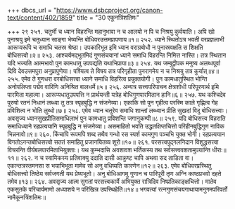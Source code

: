 +++
dbcs_url = "https://www.dsbcproject.org/canon-text/content/402/1859"
title = "30 एकूनत्रिंशतिमः"

+++
२९
२५१. चतुर्भी च ध्यान विहरन्ति महानुभावा 
न च आलयो न पि च निश्रयु कुर्वयाति। 
अपि खो पुनाश्रयु इमे चतुध्यान साङ्गा 
भेष्यन्ति बोधिवर‍उत्तमप्रापणाय॥१॥
२५२. ध्याने स्थितोऽत्र भवती वरप्रज्ञलाभी 
आरूप्यरूपि च समाधि चतस्र श्रेष्ठा। 
उपकारिभूत इमि ध्यान वराग्रबोधौ 
न पुनास्रवक्षति स शिक्षति बोधिसत्त्वो॥२॥
२५३. आश्चर्यमद्भुतमिदं गुणसंचयानां 
ध्याने समाधि विहरन्ति निमित्त नास्ति। 
तत्र स्थितान यदि भज्यति आत्मभावो 
पुन कामधातु उपपद्यति यथाभिप्राया॥३॥
२५४. यथ जम्बुद्वीपक मनुष्य अलब्धपूर्वा 
दिवि देवउत्तमपुरा अनुप्रापुणेया। 
पश्यित्व ते विषय तत्र परिगृहीता 
पुनरागमेय न च निश्रयु तत्र कुर्यात्॥४॥
२५५. एमेव ते गुणधरा वरबोधिसत्त्वा 
ध्याने समाधि विहरित्व प्रयुक्तयोगी। 
पुन कामधातुस्थित भोन्ति अनोपलिप्ता 
पद्मेव वारिणि अनिश्रित बालधर्मे॥५॥
२५६. अन्यत्र सत्त्वपरिपाचन क्षेत्रशोधी 
परिपूरणार्थ इमि पारमिता महात्मा। 
आरूप्यधातु‍उपपत्ति न प्रार्थयन्ती 
यत्रेह बोधिगुणपारमितान हानि॥६॥
२५७. यथ कश्चिदेव पुरुषो रतनं निधानं 
लब्ध्वा तु तत्र स्पृहबुद्धि न संजनेय्या। 
एकाकि सो पुन गृहीत्व परस्मि काले 
गृह्णित्व गेह प्रविशित्व न भोति लुब्धो॥७॥
२५८. एमेव ध्यान चतुरेव समाधि शान्तां 
लब्ध्वान प्रीति सुखदां विदु बोधिसत्त्वाः। 
अवसृज्य ध्यानसुखप्रीतिसमाधिलाभं 
पुन कामधातु प्रविशन्ति जगानुकम्पी॥८॥
२५९. यदि बोधिसत्त्व विहराति समाधिध्याने
रहप्रत्ययानि स्पृहबुद्धि न संजनेय्या। 
असमाहितो भवति उद्धतक्षिप्तचित्तो 
परिहीनबुद्धिगुण नाविक भिन्ननावो॥९॥
२६०. किंचापि रूपमपि शब्द तथैव गन्धो 
रस स्पर्श कामगुण पञ्चभि युक्त भोगी। 
रहप्रत्ययान विगतोऽनन्तबोधिसत्त्वो 
सततं समाहितु प्रजानयितव्य शूरो॥१०॥
२६१. परसत्त्वपुद्गलनिदान विशुद्धसत्त्वा 
विचरन्ति वीर्यबलपारमिताभियुक्ताः। 
यथ कुम्भदासि अवशावश भर्तिकस्य 
तथ सर्वसत्त्ववशतामुपयान्ति धीराः॥११॥
२६२. न च स्वामिकस्य प्रतिवाक्यु ददाति दासी 
आक्रुष्ट चापि अथवा सद ताडिता वा। 
एकान्तत्रस्तमनसा स भयाभिभूता 
मामेव सो अनु वधिष्यति कारणेन॥१२॥
२६३. एमेव बोधिवरप्रस्थितु बोधिसत्त्वो 
तिष्ठेय सर्वजगती यथ प्रेष्यभूतो। 
अनु बोधिआगमु गुणान च पारिपूरी 
तृण अग्नि काष्ठप्रभवो दहते तमेव॥१३॥
२६४. अवसृज्य आत्म सुगतां परसत्त्वकार्ये 
अभियुक्त रात्रिदिव निष्प्रतिकाङ्क्षचित्तो। 
मातेव एकसुतके परिचार्यमाणो 
अध्याशये न परिखिन्न उपस्थिहेति॥१४॥
भगवत्यां रत्नगुणसंचयगाथायामनुगमपरिवर्तो नामैकूनत्रिंशतिमः॥
